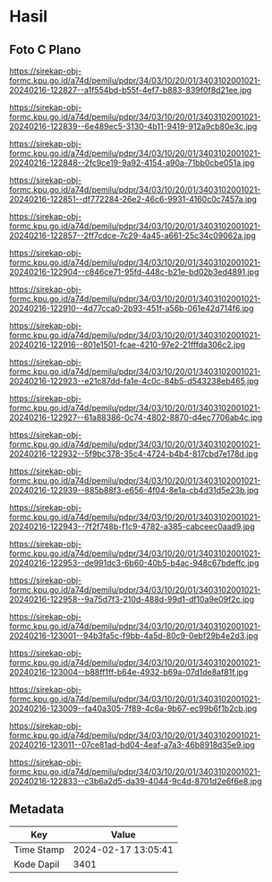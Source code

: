 # Hasil

## Foto C Plano

https://sirekap-obj-formc.kpu.go.id/a74d/pemilu/pdpr/34/03/10/20/01/3403102001021-20240216-122827--a1f554bd-b55f-4ef7-b883-839f0f8d21ee.jpg

https://sirekap-obj-formc.kpu.go.id/a74d/pemilu/pdpr/34/03/10/20/01/3403102001021-20240216-122839--6e489ec5-3130-4b11-9419-912a9cb80e3c.jpg

https://sirekap-obj-formc.kpu.go.id/a74d/pemilu/pdpr/34/03/10/20/01/3403102001021-20240216-122848--2fc9ce19-9a92-4154-a90a-71bb0cbe051a.jpg

https://sirekap-obj-formc.kpu.go.id/a74d/pemilu/pdpr/34/03/10/20/01/3403102001021-20240216-122851--df772284-26e2-46c6-9931-4160c0c7457a.jpg

https://sirekap-obj-formc.kpu.go.id/a74d/pemilu/pdpr/34/03/10/20/01/3403102001021-20240216-122857--2ff7cdce-7c29-4a45-a661-25c34c09062a.jpg

https://sirekap-obj-formc.kpu.go.id/a74d/pemilu/pdpr/34/03/10/20/01/3403102001021-20240216-122904--c846ce71-95fd-448c-b21e-bd02b3ed4891.jpg

https://sirekap-obj-formc.kpu.go.id/a74d/pemilu/pdpr/34/03/10/20/01/3403102001021-20240216-122910--4d77cca0-2b93-451f-a56b-061e42d714f6.jpg

https://sirekap-obj-formc.kpu.go.id/a74d/pemilu/pdpr/34/03/10/20/01/3403102001021-20240216-122916--801e1501-fcae-4210-97e2-21fffda306c2.jpg

https://sirekap-obj-formc.kpu.go.id/a74d/pemilu/pdpr/34/03/10/20/01/3403102001021-20240216-122923--e21c87dd-fa1e-4c0c-84b5-d543238eb465.jpg

https://sirekap-obj-formc.kpu.go.id/a74d/pemilu/pdpr/34/03/10/20/01/3403102001021-20240216-122927--61a88386-0c74-4802-8870-d4ec7706ab4c.jpg

https://sirekap-obj-formc.kpu.go.id/a74d/pemilu/pdpr/34/03/10/20/01/3403102001021-20240216-122932--5f9bc378-35c4-4724-b4b4-817cbd7e178d.jpg

https://sirekap-obj-formc.kpu.go.id/a74d/pemilu/pdpr/34/03/10/20/01/3403102001021-20240216-122939--885b88f3-e656-4f04-8e1a-cb4d31d5e23b.jpg

https://sirekap-obj-formc.kpu.go.id/a74d/pemilu/pdpr/34/03/10/20/01/3403102001021-20240216-122943--7f2f748b-f1c9-4782-a385-cabceec0aad9.jpg

https://sirekap-obj-formc.kpu.go.id/a74d/pemilu/pdpr/34/03/10/20/01/3403102001021-20240216-122953--de991dc3-6b60-40b5-b4ac-948c67bdeffc.jpg

https://sirekap-obj-formc.kpu.go.id/a74d/pemilu/pdpr/34/03/10/20/01/3403102001021-20240216-122958--9a75d7f3-210d-488d-99d1-df10a9e09f2c.jpg

https://sirekap-obj-formc.kpu.go.id/a74d/pemilu/pdpr/34/03/10/20/01/3403102001021-20240216-123001--94b3fa5c-f9bb-4a5d-80c9-0ebf29b4e2d3.jpg

https://sirekap-obj-formc.kpu.go.id/a74d/pemilu/pdpr/34/03/10/20/01/3403102001021-20240216-123004--b88ff1ff-b64e-4932-b69a-07d1de8af81f.jpg

https://sirekap-obj-formc.kpu.go.id/a74d/pemilu/pdpr/34/03/10/20/01/3403102001021-20240216-123009--fa40a305-7f89-4c6a-9b67-ec99b6f1b2cb.jpg

https://sirekap-obj-formc.kpu.go.id/a74d/pemilu/pdpr/34/03/10/20/01/3403102001021-20240216-123011--07ce81ad-bd04-4eaf-a7a3-46b8918d35e9.jpg

https://sirekap-obj-formc.kpu.go.id/a74d/pemilu/pdpr/34/03/10/20/01/3403102001021-20240216-122833--c3b6a2d5-da39-4044-9c4d-8701d2e6f6e8.jpg


## Metadata

| Key        | Value               |
| ---------- | ------------------- |
| Time Stamp | 2024-02-17 13:05:41 |
| Kode Dapil | 3401                |



